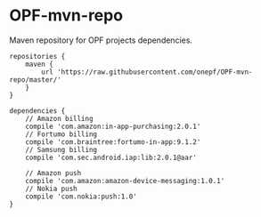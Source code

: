 OPF-mvn-repo
============

Maven repository for OPF projects dependencies.

```
repositories {
    maven {
        url 'https://raw.githubusercontent.com/onepf/OPF-mvn-repo/master/'
    }
}
```

```
dependencies {
    // Amazon billing
    compile 'com.amazon:in-app-purchasing:2.0.1'
    // Fortumo billing
    compile 'com.braintree:fortumo-in-app:9.1.2'
    // Samsung billing
    compile 'com.sec.android.iap:lib:2.0.1@aar'

    // Amazon push
    compile 'com.amazon:amazon-device-messaging:1.0.1'
    // Nokia push
    compile 'com.nokia:push:1.0'
}
```
